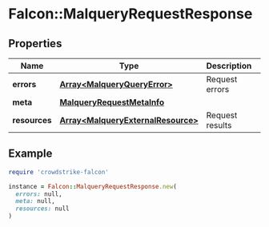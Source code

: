 # Falcon::MalqueryRequestResponse

## Properties

| Name | Type | Description | Notes |
| ---- | ---- | ----------- | ----- |
| **errors** | [**Array&lt;MalqueryQueryError&gt;**](MalqueryQueryError.md) | Request errors | [optional] |
| **meta** | [**MalqueryRequestMetaInfo**](MalqueryRequestMetaInfo.md) |  |  |
| **resources** | [**Array&lt;MalqueryExternalResource&gt;**](MalqueryExternalResource.md) | Request results |  |

## Example

```ruby
require 'crowdstrike-falcon'

instance = Falcon::MalqueryRequestResponse.new(
  errors: null,
  meta: null,
  resources: null
)
```

